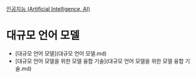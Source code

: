 [인공지능 (Artificial Intelligence, AI)](../index.md)
# 대규모 언어 모델
- [대규모 언어 모델](대규모 언어 모델.md)
- [대규모 언어 모델을 위한 모델 융합 기술](대규모 언어 모델을 위한 모델 융합 기술.md)
